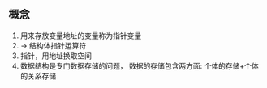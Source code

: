 ## 概念
1. 用来存放变量地址的变量称为指针变量
2. -> 结构体指针运算符
3. 指针，用地址换取空间
4. 数据结构是专门数据存储的问题， 数据的存储包含两方面: 个体的存储+个体的关系存储